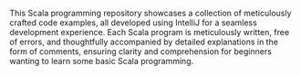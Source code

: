 This Scala programming repository showcases a collection of meticulously crafted code examples, all developed using IntelliJ for a seamless development experience. Each Scala program is meticulously written, free of errors, and thoughtfully accompanied by detailed explanations in the form of comments, ensuring clarity and comprehension for beginners wanting to learn some basic Scala programming.
